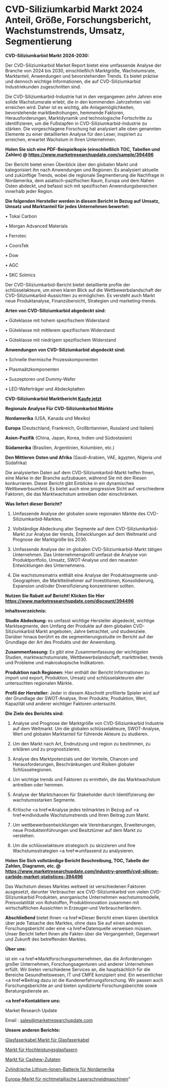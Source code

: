 # CVD-Siliziumkarbid Markt 2024 Anteil, Größe, Forschungsbericht, Wachstumstrends, Umsatz, Segmentierung

<strong>CVD-Siliziumkarbid Markt 2024-2030:</strong>

Der CVD-Siliziumkarbid Market Report bietet eine umfassende Analyse der Branche von 2024 bis 2030, einschließlich Marktgröße, Wachstumsrate, Marktanteil, Anwendungen und bevorstehenden Trends. Es bietet präzise und dennoch wichtige Informationen, die auf CVD-Siliziumkarbid Industriekunden zugeschnitten sind.

Die CVD-Siliziumkarbid-Industrie hat in den vergangenen zehn Jahren eine solide Wachstumsrate erlebt, die in den kommenden Jahrzehnten viel erreichen wird. Daher ist es wichtig, alle Anlagemöglichkeiten, bevorstehende marktbedrohungen, hemmende Faktoren, Herausforderungen, Marktdynamik und technologische Fortschritte zu identifizieren, um die Fußstapfen in CVD-Siliziumkarbid-Industrie zu stärken. Die vorgeschlagene Forschung hat analysiert alle oben genannten Elemente zu einer detaillierten Analyse für den Leser, inspiriert zu erreichen, erwartet Wachstum in Ihren Unternehmen.

<strong>Holen Sie sich eine PDF-Beispielkopie (einschließlich TOC, Tabellen und Zahlen) @
</strong><strong><a href=https://www.marketresearchupdate.com/sample/394496><strong>https://www.marketresearchupdate.com/sample/394496</u></font></a></strong></strong>

Der Bericht bietet einen Überblick über den globalen Markt und kategorisiert ihn nach Anwendungen und Regionen. Es analysiert aktuelle und zukünftige Trends, wobei die regionale Segmentierung die Nachfrage in Nordamerika, dem asiatisch-pazifischen Raum, Europa und dem Nahen Osten abdeckt, und befasst sich mit spezifischen Anwendungsbereichen innerhalb jeder Region.

<strong>Die folgenden Hersteller werden in diesem Bericht in Bezug auf Umsatz, Umsatz und Marktanteil für jedes Unternehmen bewertet:</strong>

• Tokai Carbon

• Morgan Advanced Materials

• Ferrotec

• CoorsTek

• Dow

• AGC

• SKC Solmics

Der CVD-Siliziumkarbid-Bericht bietet detaillierte profile der schlüsselakteure, um einen klaren Blick auf die Wettbewerbslandschaft der CVD-Siliziumkarbid-Aussichten zu ermöglichen. Es versteht auch Markt neue Produktanalyse, Finanzübersicht, Strategien und marketing-trends.

<strong>Arten von CVD-Siliziumkarbid abgedeckt sind:</strong>

• Güteklasse mit hohem spezifischem Widerstand

• Güteklasse mit mittlerem spezifischem Widerstand

• Güteklasse mit niedrigem spezifischem Widerstand

<strong>Anwendungen von CVD-Siliziumkarbid abgedeckt sind:</strong>

• Schnelle thermische Prozesskomponenten

• Plasmaätzkomponenten

• Suszeptoren und Dummy-Wafer

• LED-Waferträger und Abdeckplatten

<strong>CVD-Siliziumkarbid Marktbericht <a href=https://www.marketresearchupdate.com/buynow/394496>Kaufe jetzt</a></strong>

<strong>Regionale Analyse Für CVD-Siliziumkarbid Märkte</strong>

<strong>Nordamerika</strong> (USA, Kanada und Mexiko)

<strong>Europa</strong> (Deutschland, Frankreich, Großbritannien, Russland und Italien)

<strong>Asien-Pazifik</strong> (China, Japan, Korea, Indien und Südostasien)

<strong>Südamerika</strong> (Brasilien, Argentinien, Kolumbien, etc.)

<strong>Den Mittleren</strong> <strong>Osten und Afrika</strong> (Saudi-Arabien, VAE, ägypten, Nigeria und Südafrika)

Die analysierten Daten auf dem CVD-Siliziumkarbid-Markt helfen Ihnen, eine Marke in der Branche aufzubauen, während Sie mit den Riesen konkurrieren. Dieser Bericht gibt Einblicke in ein dynamisches Wettbewerbsumfeld. Es bietet auch eine progressive Sicht auf verschiedene Faktoren, die das Marktwachstum antreiben oder einschränken.

<strong>Was liefert dieser Bericht?</strong>

1. Umfassende Analyse der globalen sowie regionalen Märkte des CVD-Siliziumkarbid-Marktes.

2. Vollständige Abdeckung aller Segmente auf dem CVD-Siliziumkarbid-Markt zur Analyse der trends, Entwicklungen auf dem Weltmarkt und Prognose der Marktgröße bis 2030.

3. Umfassende Analyse der im globalen CVD-Siliziumkarbid-Markt tätigen Unternehmen. Das Unternehmensprofil umfasst die Analyse von Produktportfolio, Umsatz, SWOT-Analyse und den neuesten Entwicklungen des Unternehmens.

4. Die wachstumsmatrix enthält eine Analyse der Produktsegmente und-Geographien, die Marktteilnehmer auf Investitionen, Konsolidierung, Expansion und/oder Diversifizierung konzentrieren sollten.

<strong>Nutzen Sie Rabatt auf Bericht! Klicken Sie Hier
</strong><strong><a href=https://www.marketresearchupdate.com/discount/394496>https://www.marketresearchupdate.com/discount/394496</b></u></font></strong></a>

<strong>Inhaltsverzeichnis:</strong>

<strong>Studie Abdeckung:</strong> es umfasst wichtige Hersteller abgedeckt, wichtige Marktsegmente, den Umfang der Produkte auf dem globalen CVD-Siliziumkarbid Markt angeboten, Jahre betrachtet, und studienziele. Darüber hinaus berührt es die segmentierungsstudie im Bericht auf der Grundlage der Art des Produkts und der Anwendung.

<strong>Zusammenfassung:</strong> Es gibt eine Zusammenfassung der wichtigsten Studien, marktwachstumsrate, Wettbewerbslandschaft, markttreiber, trends und Probleme und makroskopische Indikatoren.

<strong>Produktion nach Regionen:</strong> Hier enthält der Bericht Informationen zu import und export, Produktion, Umsatz und schlüsselakteuren aller untersuchten regionalen Märkte.

<strong>Profil der Hersteller:</strong> Jeder in diesem Abschnitt profilierte Spieler wird auf der Grundlage der SWOT-Analyse, Ihrer Produkte, Produktion, Wert, Kapazität und anderer wichtiger Faktoren untersucht.

<strong>Die Ziele des Berichts sind:</strong>

1) Analyse und Prognose der Marktgröße von CVD-Siliziumkarbid Industrie auf dem Weltmarkt.
Um die globalen schlüsselakteure, SWOT-Analyse, Wert und globalen Marktanteil für führende Akteure zu studieren.

2) Um den Markt nach Art, Endnutzung und region zu bestimmen, zu erklären und zu prognostizieren.

3) Analyse des Marktpotenzials und der Vorteile, Chancen und Herausforderungen, Beschränkungen und Risiken globaler Schlüsselregionen.

4) Um wichtige trends und Faktoren zu ermitteln, die das Marktwachstum antreiben oder hemmen.

5) Analyse der Marktchancen für Stakeholder durch Identifizierung der wachstumsstarken Segmente.

6) Kritische <a href=>Analyse</a> jedes teilmarktes in Bezug auf <a href=>individuelle</a> Wachstumstrends und Ihren Beitrag zum Markt.

7) Um wettbewerbsentwicklungen wie Vereinbarungen, Erweiterungen, neue Produkteinführungen und Besitztümer auf dem Markt zu verstehen.

8) Um die schlüsselakteure strategisch zu skizzieren und Ihre Wachstumsstrategien <a href=>umfassend</a> zu analysieren.

<strong>Holen Sie Sich vollständige Bericht Beschreibung, TOC, Tabelle der Zahlen, Diagramm, etc. @ </strong><strong><a href=https://www.marketresearchupdate.com/industry-growth/cvd-silicon-carbide-market-statistices-394496>https://www.marketresearchupdate.com/industry-growth/cvd-silicon-carbide-market-statistices-394496</a></font></strong>

Das Wachstum dieses Marktes weltweit ist verschiedenen Faktoren ausgesetzt, darunter Verbraucher ace CVD-Siliziumkarbid von vielen CVD-Siliziumkarbid Produkten, anorganische Unternehmen wachstumsmodelle, Preisvolatilität von Rohstoffen, Produktinnovation zusammen mit wirtschaftlichen Aussichten in Erzeuger-und Verbraucherländern.

<strong>Abschließend</strong> bietet Ihnen <a href=>Dieser</a> Bericht einen klaren überblick über jede Tatsache des Marktes, ohne dass Sie auf einen anderen Forschungsbericht oder eine <a href=>Datenquelle</a> verweisen müssen. Unser Bericht liefert Ihnen alle Fakten über die Vergangenheit, Gegenwart und Zukunft des betreffenden Marktes.

<strong>Über uns:</strong>

 ist ein <a href=>Marktfors</a>chungsunternehmen, das die Anforderungen großer Unternehmen, Forschungsagenturen und anderer Unternehmen erfüllt. Wir bieten verschiedene Services an, die hauptsächlich für die Bereiche Gesundheitswesen, IT und CMFE konzipiert sind. Ein wesentlicher <a href=>Beitrag</a> dazu ist die Kundenerfahrungsforschung. Wir passen auch Forschungsberichte an und bieten syndizierte Forschungsberichte sowie Beratungsdienste an.

<strong><a href=>Kontaktiere uns:</a></strong>

Market Research Update

Email : sales@marketresearchupdate.com

<strong>Unsere anderen Berichte:</strong>

<a href=https://www.linkedin.com/pulse/fiber-optic-cables-fiber-optic-cable-market-2023-challenges>Glasfaserkabel Markt für Glasfaserkabel</a>

<a href=https://www.linkedin.com/pulse/high-performance-glass-fiber-market-outlooks-2023-size>Markt für Hochleistungsglasfasern</a>

<a href=https://www.linkedin.com/pulse/cashews-ingredients-market-outlooks-2023-size>Markt für Cashew-Zutaten</a>

<a href=https://www.linkedin.com/pulse/north-america-cylindrical-lithium-ion-battery>Zylindrische Lithium-Ionen-Batterie für Nordamerika</a>

<a href=https://www.linkedin.com/pulse/europe-non-metallic-laser-cutting-machine-market-2023>Europa-Markt für nichtmetallische Laserschneidmaschinen</a>"
